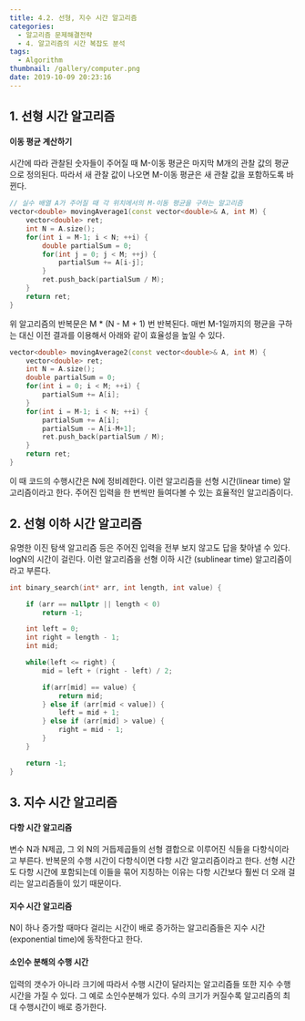 ```yaml
---
title: 4.2. 선형, 지수 시간 알고리즘
categories:
  - 알고리즘 문제해결전략
  - 4. 알고리즘의 시간 복잡도 분석
tags:
  - Algorithm
thumbnail: /gallery/computer.png
date: 2019-10-09 20:23:16
---
```


## 1. 선형 시간 알고리즘

#### 이동 평균 계산하기

시간에 따라 관찰된 숫자들이 주어질 때 M-이동 평균은 마지막 M개의 관찰 값의 평균으로 정의된다. 따라서 새 관찰 값이 나오면 M-이동 평균은 새 관찰 값을 포함하도록 바뀐다.

```c++
// 실수 배열 A가 주어질 때 각 위치에서의 M-이동 평균을 구하는 알고리즘
vector<double> movingAverage1(const vector<double>& A, int M) {
    vector<double> ret;
    int N = A.size();
    for(int i = M-1; i < N; ++i) {
        double partialSum = 0;
        for(int j = 0; j < M; ++j) {
            partialSum += A[i-j];
        }
        ret.push_back(partialSum / M);
    }
    return ret;
}
```

위 알고리즘의 반복문은 M * (N - M + 1) 번 반복된다. 매번 M-1일까지의 평균을 구하는 대신 이전 결과를 이용해서 아래와 같이 효율성을 높일 수 있다.

```c++
vector<double> movingAverage2(const vector<double>& A, int M) {
    vector<double> ret;
    int N = A.size();
    double partialSum = 0;
    for(int i = 0; i < M; ++i) {
        partialSum += A[i];
    }
    for(int i = M-1; i < N; ++i) {
        partialSum += A[i];
        partialSum -= A[i-M+1];
        ret.push_back(partialSum / M);
    }
    return ret;
}
```

이 때 코드의 수행시간은 N에 정비례한다. 이런 알고리즘을 선형 시간(linear time) 알고리즘이라고 한다. 주어진 입력을 한 번씩만 들여다볼 수 있는 효율적인 알고리즘이다.

## 2. 선형 이하 시간 알고리즘

유명한 이진 탐색 알고리즘 등은 주어진 입력을 전부 보지 않고도 답을 찾아낼 수 있다. logN의 시간이 걸린다. 이런 알고리즘을 선형 이하 시간 (sublinear time) 알고리즘이라고 부른다.

```c++
int binary_search(int* arr, int length, int value) {

    if (arr == nullptr || length < 0)
        return -1;

    int left = 0;
    int right = length - 1;
    int mid;

    while(left <= right) {
        mid = left + (right - left) / 2;

        if(arr[mid] == value) {
            return mid;
        } else if (arr[mid < value]) {
            left = mid + 1;
        } else if (arr[mid] > value) {
            right = mid - 1;
        }
    }

    return -1;
}
```



## 3. 지수 시간 알고리즘

#### 다항 시간 알고리즘

변수 N과 N제곱, 그 외 N의 거듭제곱들의 선형 결합으로 이루어진 식들을 다항식이라고 부른다. 반복문의 수행 시간이 다항식이면 다항 시간 알고리즘이라고 한다. 선형 시간도 다항 시간에 포함되는데 이들을 묶어 지칭하는 이유는 다항 시간보다 훨씬 더 오래 걸리는 알고리즘들이 있기 때문이다.

#### 지수 시간 알고리즘

N이 하나 증가할 때마다 걸리는 시간이 배로 증가하는 알고리즘들은 지수 시간 (exponential time)에 동작한다고 한다.

#### 소인수 분해의 수행 시간

입력의 갯수가 아니라 크기에 따라서 수행 시간이 달라지는 알고리즘들 또한 지수 수행시간을 가질 수 있다. 그 예로 소인수분해가 있다. 수의 크기가 커질수록 알고리즘의 최대 수행시간이 배로 증가한다.